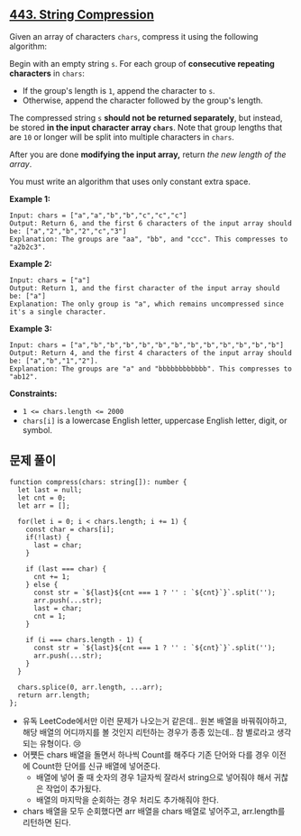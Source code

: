 ## **[443. String Compression](https://leetcode.com/problems/string-compression)**

Given an array of characters `chars`, compress it using the following algorithm:

Begin with an empty string `s`. For each group of **consecutive repeating characters** in `chars`:

- If the group's length is `1`, append the character to `s`.
- Otherwise, append the character followed by the group's length.

The compressed string `s` **should not be returned separately**, but instead, be stored **in the input character array `chars`**. Note that group lengths that are `10` or longer will be split into multiple characters in `chars`.

After you are done **modifying the input array,** return *the new length of the array*.

You must write an algorithm that uses only constant extra space.

**Example 1:**

```
Input: chars = ["a","a","b","b","c","c","c"]
Output: Return 6, and the first 6 characters of the input array should be: ["a","2","b","2","c","3"]
Explanation: The groups are "aa", "bb", and "ccc". This compresses to "a2b2c3".

```

**Example 2:**

```
Input: chars = ["a"]
Output: Return 1, and the first character of the input array should be: ["a"]
Explanation: The only group is "a", which remains uncompressed since it's a single character.

```

**Example 3:**

```
Input: chars = ["a","b","b","b","b","b","b","b","b","b","b","b","b"]
Output: Return 4, and the first 4 characters of the input array should be: ["a","b","1","2"].
Explanation: The groups are "a" and "bbbbbbbbbbbb". This compresses to "ab12".
```

**Constraints:**

- `1 <= chars.length <= 2000`
- `chars[i]` is a lowercase English letter, uppercase English letter, digit, or symbol.

## 문제 풀이

```tsx
function compress(chars: string[]): number {
  let last = null;
  let cnt = 0;
  let arr = [];

  for(let i = 0; i < chars.length; i += 1) {
    const char = chars[i];
    if(!last) {
      last = char;
    }

    if (last === char) {
      cnt += 1;
    } else {
      const str = `${last}${cnt === 1 ? '' : `${cnt}`}`.split('');
      arr.push(...str);
      last = char;
      cnt = 1;
    }

    if (i === chars.length - 1) {
      const str = `${last}${cnt === 1 ? '' : `${cnt}`}`.split('');
      arr.push(...str);
    }
  }

  chars.splice(0, arr.length, ...arr);
  return arr.length;
};
```

- 유독 LeetCode에서만 이런 문제가 나오는거 같은데.. 원본 배열을 바꿔줘야하고, 해당 배열의 어디까지를 볼 것인지 리턴하는 경우가 종종 있는데.. 참 별로라고 생각되는 유형이다. 😢
- 어쩃든 chars 배열을 돌면서 하나씩 Count를 해주다 기존 단어와 다를 경우 이전에 Count한 단어를 신규 배열에 넣어준다.
    - 배열에 넣어 줄 때 숫자의 경우 1글자씩 잘라서 string으로 넣어줘야 해서 귀찮은 작업이 추가됬다.
    - 배열의 마지막을 순회하는 경우 처리도 추가해줘야 한다.
- chars 배열을 모두 순회했다면 arr 배열을 chars 배열로 넣어주고, arr.length를 리턴하면 된다.
